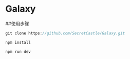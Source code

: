 # Galaxy

##使用步骤

```JavaScript
git clone https://github.com/SecretCastle/Galaxy.git
```

```JavaScript
npm install 

npm run dev
```
